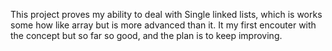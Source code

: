 This project proves my ability to deal with Single linked lists, which is works some how like array but is more advanced than it.
It my first encouter with the concept but so far so good, and the plan is to keep improving.
